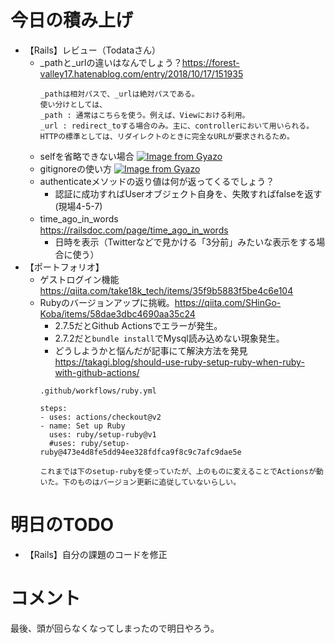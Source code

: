 # 今日の積み上げ
- 【Rails】レビュー（Todataさん）
  - _pathと_urlの違いはなんでしょう？https://forest-valley17.hatenablog.com/entry/2018/10/17/151935 
    ```
    _pathは相対パスで、_urlは絶対パスである。
    使い分けとしては、
    _path : 通常はこちらを使う。例えば、Viewにおける利用。
    _url : redirect_toする場合のみ。主に、controllerにおいて用いられる。
    HTTPの標準としては、リダイレクトのときに完全なURLが要求されるため。
    ```
  - selfを省略できない場合
[![Image from Gyazo](https://i.gyazo.com/261d350113c83eb1c70a01ef4d537ce2.png)](https://gyazo.com/261d350113c83eb1c70a01ef4d537ce2)
  - gitignoreの使い方
[![Image from Gyazo](https://i.gyazo.com/e5ac2d7ccc644e6d9b0bb302ac1eaa94.png)](https://gyazo.com/e5ac2d7ccc644e6d9b0bb302ac1eaa94)
  - authenticateメソッドの返り値は何が返ってくるでしょう？
    - 認証に成功すればUserオブジェクト自身を、失敗すればfalseを返す(現場4-5-7) 
  - time_ago_in_words　　　https://railsdoc.com/page/time_ago_in_words
    - 日時を表示（Twitterなどで見かける「3分前」みたいな表示をする場合に使う）
- 【ポートフォリオ】
  - ゲストログイン機能　https://qiita.com/take18k_tech/items/35f9b5883f5be4c6e104 
  - Rubyのバージョンアップに挑戦。https://qiita.com/SHinGo-Koba/items/58dae3dbc4690aa35c24
    - 2.7.5だとGithub Actionsでエラーが発生。
    - 2.7.2だと`bundle install`でMysql読み込めない現象発生。
    - どうしようかと悩んだが記事にて解決方法を発見　　https://takagi.blog/should-use-ruby-setup-ruby-when-ruby-with-github-actions/
    ```
    .github/workflows/ruby.yml
    
    steps:
    - uses: actions/checkout@v2
    - name: Set up Ruby
      uses: ruby/setup-ruby@v1
      #uses: ruby/setup-ruby@473e4d8fe5dd94ee328fdfca9f8c9c7afc9dae5e
    
    これまでは下のsetup-rubyを使っていたが、上のものに変えることでActionsが動いた。下のものはバージョン更新に追従していないらしい。
    ```
  

# 明日のTODO
- 【Rails】自分の課題のコードを修正
# コメント
最後、頭が回らなくなってしまったので明日やろう。
